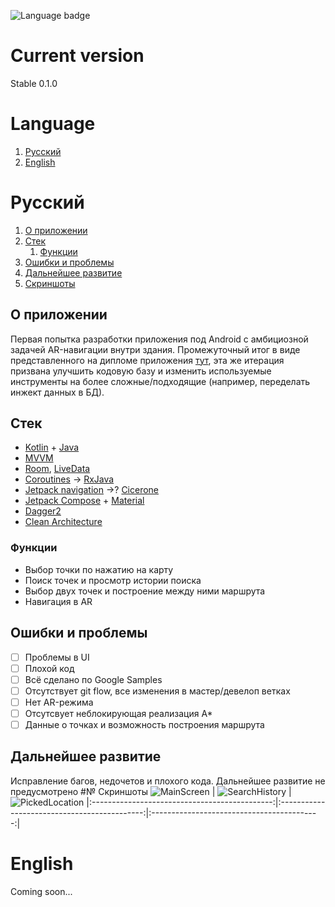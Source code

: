![Language badge](https://img.shields.io/badge/Language-Kotlin-blue?style=flat=appveyor)
# Current version
Stable 0.1.0

# Language
1. [Русский](#русский)
2. [English](#english)

# Русский
1. [О приложении](#о-приложении)
2. [Стек](#стек)
   1. [Функции](#функции)
3. [Ошибки и проблемы](#ошибки-и-проблемы)
4. [Дальнейшее развитие](#дальнейшее-развитие)
5. [Скриншоты](#скриншоты)

## О приложении
Первая попытка разработки приложения под Android с амбициозной задачей AR-навигации внутри здания. Промежуточный итог в виде представленного на дипломе приложения [тут](https://github.com/ZhevlakovII/IndoorNavOld), эта же итерация призвана улучшить кодовую базу и изменить используемые инструменты на более сложные/подходящие (например, переделать инжект данных в БД). 
## Стек
- [Kotlin](https://kotlinlang.org/) + [Java](https://www.java.com/ru/)
- [MVVM](https://www.youtube.com/watch?v=rb0lobFwZbg&list=PL_RkZ4J60MDkkgTUjMVXHTpsxZW7QHQzt&index=2)
- [Room](https://developer.android.com/training/data-storage/room), [LiveData](https://developer.android.com/topic/libraries/architecture/livedata)
- [Coroutines](https://developer.android.com/kotlin/coroutines) -> [RxJava](https://github.com/ReactiveX/RxJava)
- [Jetpack navigation](https://developer.android.com/guide/navigation) ->? [Cicerone](https://github.com/terrakok/Cicerone)
- [Jetpack Compose](https://developer.android.com/jetpack/compose) + [Material](m2.material.io)
- [Dagger2](https://dagger.dev/)
- [Clean Architecture](https://blog.cleancoder.com/uncle-bob/2012/08/13/the-clean-architecture.html)
### Функции
- Выбор точки по нажатию на карту
- Поиск точек и просмотр истории поиска
- Выбор двух точек и построение между ними маршрута
- Навигация в AR

## Ошибки и проблемы
- [ ] Проблемы в UI
- [ ] Плохой код
- [ ] Всё сделано по Google Samples
- [ ] Отсутствует git flow, все изменения в мастер/девелоп ветках
- [ ] Нет AR-режима
- [ ] Отсутсвует неблокирующая реализация A*
- [ ] Данные о точках и возможность построения маршрута

## Дальнейшее развитие
Исправление багов, недочетов и плохого кода. Дальнейшее развитие не предусмотрено
#№ Скриншоты
![MainScreen](https://sun7-8.userapi.com/impg/EugZ16kNHyjO5JskWrex2CqEt8VXlfDTxr0PoQ/I_dx-oJdQz0.jpg?size=972x2160&quality=96&sign=c0eb675e41fc4bacae3ca126201d9581&type=album) | ![SearchHistory](https://sun9-16.userapi.com/impg/G__haH5RVnfmdKmciHvU_CXherIjT66VnJ73bQ/7BVrBaBP4x8.jpg?size=972x2160&quality=96&sign=4c1b8aa62a4d31a2e5fd07dbf77a429c&type=album) | ![PickedLocation](https://sun7-6.userapi.com/impg/Fer1aRZ9k-8ozKfn7XQ2ydYnriSa_s6RhOQtmw/xkqxxGyySbE.jpg?size=972x2160&quality=96&sign=765afd4a168da0c93965b5496a2c2df4&type=album)
|:---------------------------------------------:|:--------------------------------------------:|:------------------------------------------:|
# English
Coming soon...
